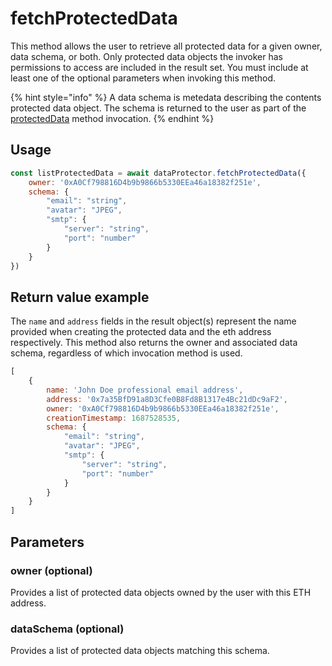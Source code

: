 # fetchProtectedData

This method allows the user to retrieve all protected data for a given owner, data schema, or both. Only protected data objects the invoker has permissions to access are included in the result set. You must include at least one of the optional parameters when invoking this method. 

{% hint style="info" %}
A data schema is metedata describing the contents protected data object. The schema is returned to the user as part of the [protectedData](protectdata.md) method invocation.
{% endhint %}

## Usage

```javascript
const listProtectedData = await dataProtector.fetchProtectedData({
    owner: '0xA0Cf798816D4b9b9866b5330EEa46a18382f251e',
    schema: {
        "email": "string",
        "avatar": "JPEG",
        "smtp": {
            "server": "string",
            "port": "number"
        }
    }
})
```

## Return value example

The `name` and `address` fields in the result object(s) represent the name provided when creating the protected data and the eth address respectively. This method also returns the owner and associated data schema, regardless of which invocation method is used.

```javascript
[
    {
        name: 'John Doe professional email address',
        address: '0x7a35BfD91a8D3Cfe0B8Fd8B1317e4Bc21dDc9aF2',
        owner: '0xA0Cf798816D4b9b9866b5330EEa46a18382f251e',
        creationTimestamp: 1687528535,
        schema: {
            "email": "string",
            "avatar": "JPEG",
            "smtp": {
                "server": "string",
                "port": "number"
            }
        }
    }  
]
```

## Parameters

### owner (optional)

Provides a list of protected data objects owned by the user with this ETH address.

### dataSchema (optional)

Provides a list of protected data objects matching this schema.
